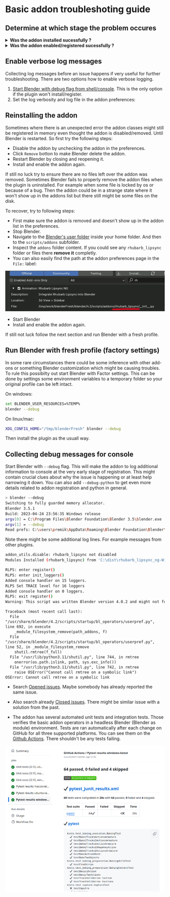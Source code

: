 # Basic addon troubleshoting guide

## Determine at which stage the problem occures

<details>
  <summary> <b>Was the addon installed sucessfully ?</b> </summary>


When the addon was installed from the `zip` file it should show up in the preferences:

- Go to `Main menu/Edit/Preferences/Add-ons`
- Search addond by name. Type `rh` into the search box

If you can see `Animations: Rhubarb Lipsync NG` item the plugin has been installed sucessfully and you can proceed to the next section.

![Check installed](doc/img/checkPuginInstalled.png)

If the installation failed:
- Make sure the Blender version is compatible with the addon version. Each Blender version comes with it's own Python version on older version might not work.
- The addon `zip-file` used for the installation was incorrect. Make soure you have downloaded the correct zip file (and not for instance sources snapshot). Don't unzip the file. Ensure the file is not corrupted because of download error.
- There could be some problem access the `addons` folder. Like permission issues.


- Try to [fully reinstall the addon](#reinstalling-the-addon).
- Try to [collect debug messages](#collecting-debug-messages-for-console) to find the root cause or any additional details.
- Search [existing tickets](https://github.com/Premik/blender_rhubarb_lipsync_ng/issues?q=), including the closed ones. Maybe somebody had similar issue before.
- Report the [bug](https://github.com/Premik/blender_rhubarb_lipsync_ng/issues/new/choose)

---

</details>

<details>
  <summary> <b>Was the addon enabled/registered sucessfully ?</b> </summary>

After addon is installed it should get registered. This happends after the addon is enabled in the preferences:

- Again go to the `Main menu/Edit/Preferences/Add-ons`
- Search addond by name. Type `rh` into the search box
- Check the checkbox in front of addon name.

If no errors should get shown and you see the addon preferences below the addon details, then the addon has been registered/enabled sucessfully. Proceed to the next section.

![Check installed](doc/img/checkPluginRegistered.png)

When addon fails to install or register Blender often shows a popup with Python error and stacktrace. Unfortunately very often this error is a generic one with no useful details. For example:

Where the actual useful error details ( root cause) was printed earlier to the system console.

---

</details>

## Enable verbose log messages

Collecting log messages before an issue happens if very useful for further troubleshooting. There are two options how to enable verbose logging.

1. [Start Blender with debug flag from shell/console](#collecting-debug-messages-for-console). This is the only option if the plugin won't install/register.
1. Set the log verbosity and log file in the addon preferences:



## Reinstalling the addon

Sometimes where there is an unexpected error the addon classes might still be registered in memory even thought the addon is disabled/removed. Until Blender is restarted. So first try the following steps:

- Disable the addon by unchecking the addon in the preferences.
- Click `Remove` botton to make Blender delete the addon.
- Restart Blender by closing and reopening it.
- Install and enable the addon again.


If still no luck try to ensure there are no files left over the addon was removed. 
Sometimes Blender fails to properly remove the addon files when the plugin is uninstalled. For example when some file is locked by os or because of a bug. Then the addon could be in a strange state where it won't show up in the addons list but there still might be some files on the disk.

To recover, try to following steps:
- First make sure the addon is removed and doesn't show up in the addon list in the preferences.
- Stop Blender.
- Navigate to the [Blender's user folder](https://docs.blender.org/manual/en/latest/advanced/blender_directory_layout.html) inside your home folder. And then to the `scripts/addons` subfolder.
- Inspect the `addons` folder content. If you could see any `rhubarb_lipsync` folder or files there **remove it** completly.
- You can also easily find the path at the addon preferences page in the `File:` label:

![Check installed](doc/img/addonPath.png)

- Start Blender
- Install and enable the addon again.

If still not luck follow the next section and run Blender with a fresh profile.

## Run Blender with fresh profile (factory settings)

In some rare circumstances there could be some inference with other add-ons or something Blender customization which might be causing troubles. To rule this possibilty out start Blender with Factor settings. This can be done by settings some environment variables to a temporary folder so your original profile can be left intact.

On windows:

```sh
set BLENDER_USER_RESOURCES=%TEMP%
blender --debug
```

On linux/mac:

```sh
XDG_CONFIG_HOME="/tmp/blenderFresh" blender --debug
```

Then install the plugin as the usuall way.


## Collecting debug messages for console

Start Blender with `--debug` flag. This will make the addon to log additional information to console at the very early stage of registration. This might contain crucial clues about why the issue is happening or at least help narrowing it down. You can also add `--debug-python` to get even more details related to addon registration and python in general.

```sh
> blender --debug
Switching to fully guarded memory allocator.
Blender 3.5.1
Build: 2023-04-24 23:56:35 Windows release
argv[0] = C:\Program Files\Blender Foundation\Blender 3.5\blender.exe
argv[1] = --debug
Read prefs: C:\users\premik\AppData\Roaming\Blender Foundation\Blender\3.5\config\userpref.blend
```

Note there might be some additional log lines. For example messages from other plugins.

```sh
addon_utils.disable: rhubarb_lipsync not disabled
Modules Installed (rhubarb_lipsync) from 'C:\dist\rhubarb_lipsync_ng-Windows-1.3.1.zip' into 'C:\users\premik\AppData\Roaming\Blender Foundation\Blender\3.5\scripts\addons'
```

```sh
RLPS: enter register()
RLPS: enter init_loggers()
Added console handler on 15 loggers.
RLPS Set TRACE level for 16 loggers
Added console handler on 0 loggers.
RLPS: exit register()
Warning: This script was written Blender version 4.0.2 and might not function (correctly), though it is enabled
```

```
Traceback (most recent call last):
  File "/usr/share/blender/4.2/scripts/startup/bl_operators/userpref.py", line 692, in execute
    _module_filesystem_remove(path_addons, f)
  File "/usr/share/blender/4.2/scripts/startup/bl_operators/userpref.py", line 52, in _module_filesystem_remove
    shutil.rmtree(f_full)
  File "/usr/lib/python3.11/shutil.py", line 744, in rmtree
    onerror(os.path.islink, path, sys.exc_info())
  File "/usr/lib/python3.11/shutil.py", line 742, in rmtree
    raise OSError("Cannot call rmtree on a symbolic link")
OSError: Cannot call rmtree on a symbolic link
```

- Search [Opened issues](https://github.com/Premik/blender_rhubarb_lipsync_ng/issues?q=is%3Aopen). Maybe somebody has already reported the same issue.
- Also search already [Closed issues](https://github.com/Premik/blender_rhubarb_lipsync_ng/issues?q=is%3Aclosed). There might be similar issue with a solution from the past.

- The addon has several automated unit tests and integration tests. Those verifies the basic addon operators in a headless Blender (Blender as module) environment. Tests are ran automatically after each change on GitHub for all three supported platforms. You can see them on the [Github Actions](https://github.com/Premik/blender_rhubarb_lipsync_ng/actions/workflows/unit-tests.yml). There shouldn't be any tests failing.

![Check installed](doc/img/GithubActions.png)

